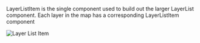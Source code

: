 LayerListItem is the single component used to build out the larger LayerList component.  Each layer in the map has a corresponding LayerListItem component


![Layer List Item](../LayerListItem.png)
